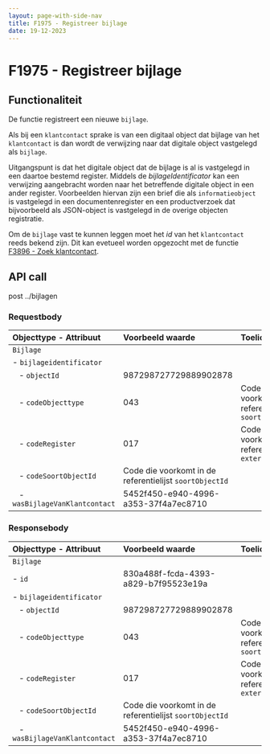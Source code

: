 ```yaml
---
layout: page-with-side-nav
title: F1975 - Registreer bijlage
date: 19-12-2023
---
```


# F1975 - Registreer bijlage

## Functionaliteit

De functie registreert een nieuwe `bijlage`. 

Als bij een `klantcontact` sprake is van een digitaal object dat bijlage van het `klantcontact` is dan wordt de verwijzing naar dat digitale object vastgelegd als `bijlage`. 

Uitgangspunt is dat het digitale object dat de bijlage is al is vastgelegd in een daartoe bestemd register. Middels de *bijlageIdentificator* kan een verwijzing aangebracht worden naar het betreffende digitale object in een ander register. Voorbeelden hiervan zijn een brief die als `informatieobject` is vastgelegd in een documentenregister en een productverzoek dat bijvoorbeeld als JSON-object is vastgelegd in de overige objecten registratie.

Om de `bijlage` vast te kunnen leggen moet het *id*  van het `klantcontact` reeds bekend zijn. Dit kan evetueel worden opgezocht met de functie [F3896 - Zoek klantcontact](./3896.md).  

## API call

post ../bijlagen

### Requestbody

| Objecttype - Attribuut | Voorbeeld waarde | Toelichting |
| :----------- | :----------- | :----------- |
| `Bijlage` | | |
| - `bijlageidentificator` |  |  | 
| &nbsp;&nbsp; - `objectId` | 987298727729889902878 | |
| &nbsp;&nbsp; - `codeObjecttype` | 043 | Code die voorkomt in de referentielijst `soortObjecttypen` | 
| &nbsp;&nbsp; - `codeRegister` | 017 | Code die voorkomt on de referentielijst  `externRegister` |
| &nbsp;&nbsp; - `codeSoortObjectId` | Code die voorkomt in de referentielijst `soortObjectId` |
| &nbsp;&nbsp; - `wasBijlageVanKlantcontact` | 5452f450-e940-4996-a353-37f4a7ec8710 |  |

### Responsebody

| Objecttype - Attribuut | Voorbeeld waarde | Toelichting |
| :----------- | :----------- | :----------- |
| `Bijlage` | | |
| - `id` | 830a488f-fcda-4393-a829-b7f95523e19a |  |
| - `bijlageidentificator` |  |  | 
| &nbsp;&nbsp; - `objectId` | 987298727729889902878 | |
| &nbsp;&nbsp; - `codeObjecttype` | 043 | Code die voorkomt in de referentielijst `soortObjecttypen` | 
| &nbsp;&nbsp; - `codeRegister` | 017 | Code die voorkomt on de referentielijst  `externRegister` |
| &nbsp;&nbsp; - `codeSoortObjectId` | Code die voorkomt in de referentielijst `soortObjectId` |
| &nbsp;&nbsp; - `wasBijlageVanKlantcontact` | 5452f450-e940-4996-a353-37f4a7ec8710 |  |


